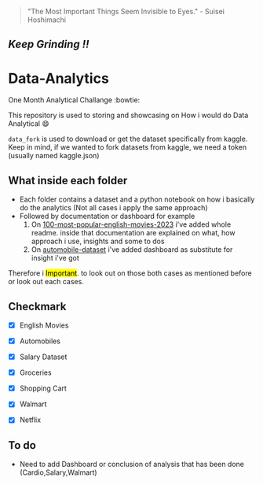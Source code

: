 > "The Most Important Things Seem Invisible to Eyes." - Suisei Hoshimachi

*Keep Grinding !!*
---


# Data-Analytics
One Month Analytical Challange :bowtie:

This repository is used to storing and showcasing on How i would do Data Analytical :smile:

`data_fork` is used to download or get the dataset specifically from kaggle. Keep in mind, if we wanted to fork datasets from kaggle, we need a token (usually named kaggle.json)

## What inside each folder
- Each folder contains a dataset and a python notebook on how i basically do the analytics (Not all cases i apply the same approach)
- Followed by documentation or dashboard for example
  1. On [100-most-popular-english-movies-2023](https://github.com/nuwbie-11/DataAnalytics101/tree/main/10000-most-popular-english-movies-2023) i've added whole readme. inside that documentation are explained on what, how approach i use, insights and some to dos
  2. On [automobile-dataset](https://github.com/nuwbie-11/DataAnalytics101/tree/main/automobile-dataset) i've added dashboard as substitute for insight i've got

Therefore i <mark>Important</mark>. to look out on those both cases as mentioned before or look out each cases.

## Checkmark
- [x] English Movies
- [x] Automobiles
- [x] Salary Dataset
- [x] Groceries
- [x] Shopping Cart
- [x] Walmart 
- [x] Netflix 


## To do

- Need to add Dashboard or conclusion of analysis that has been done (Cardio,Salary,Walmart)
